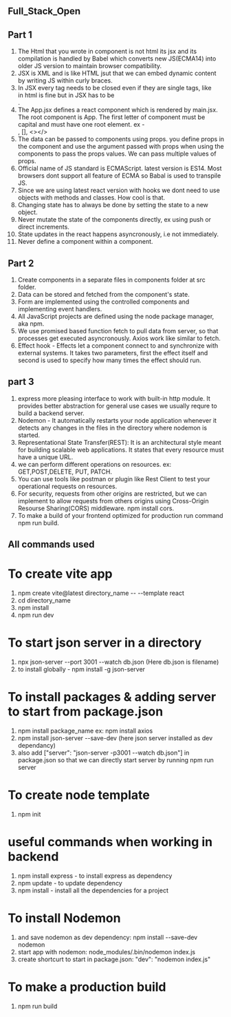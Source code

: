 ## Full_Stack_Open

## Part 1
1) The Html that you wrote in component is not html its jsx and its compilation is handled by Babel which converts new JS(ECMA14) into older JS version to maintain browser compatibility.
2) JSX is XML and is like HTML jsut that we can embed dynamic content by writing JS within curly braces.
3) In JSX every tag needs to be closed even if they are single tags, like <br> in html is fine but in JSX has to be <br/>.
4) The App.jsx defines a react component which is rendered by main.jsx. The root component is App. The first letter of component must be capital and must have one root element. ex - <div></div>, [], <></>
5) The data can be passed to components using props. you define props in the component and use the argument passed with props when using the components to pass the props values. We can pass multiple values of props.
6) Official name of JS standard is ECMAScript. latest version is ES14. Most browsers dont support all feature of ECMA so Babal is used to transpile JS.
7) Since we are using latest react version with hooks we dont need to use objects with methods and classes. How cool is that.
8) Changing state has to always be done by setting the state to a new object.
9) Never mutate the state of the components directly, ex using push or direct increments.
10) State updates in the react happens asyncronously, i.e not immediately.
11) Never define a component within a component.

## Part 2 
1) Create components in a separate files in components folder at src folder. 
2) Data can be stored and fetched from the component's state.
3) Form are implemented using the controlled components and implementing event handlers. 
4) All JavaScript projects are defined using the node package manager, aka npm.
5) We use promised based function fetch to pull data from server, so that processes get executed asyncronously. Axios work like similar to fetch.
6) Effect hook - Effects let a component connect to and synchronize with external systems. It takes two parameters, first the effect itself and second is used to specify how many times the effect should run.

## part 3
1) express more pleasing interface to work with built-in http module. It provides better abstraction for general use cases we usually requre to build a backend server.
2) Nodemon - It automatically restarts your node application whenever it detects any changes in the files in the directory where nodemon is started.
3) Representational State Transfer(REST): It is an architectural style meant for building scalable web applications. It states that every resource must have a unique URL.
4) we can perform different operations on resources. ex: GET,POST,DELETE, PUT, PATCH.
5) You can use tools like postman or plugin like Rest Client to test your operational requests on resources.
6) For security, requests from other origins are restricted, but we can implement to allow requests from others origins using Cross-Origin Resourse Sharing(CORS) middleware. npm install cors.
7) To make a build of your frontend optimized for production run command npm run build.


## All commands used

# To create vite app
1) npm create vite@latest directory_name -- --template react
2) cd directory_name
3) npm install
4) npm run dev

# To start json server in a directory 
1) npx json-server --port 3001 --watch db.json   (Here db.json is filename)
2) to install globally - npm install -g json-server

# To install packages & adding server to start from package.json
1) npm install package_name ex: npm install axios
2) npm install json-server --save-dev (here json server installed as dev dependancy)
3) also add ["server": "json-server -p3001 --watch db.json"] in package.json so that we can directly start server by running npm run server

# To create node template 
1) npm init 

# useful commands when working in backend
1) npm install express - to install express as dependency
2) npm update - to update dependency
3) npm install - install all the dependencies for a project


# To install Nodemon
1) and save nodemon as dev dependency: npm install --save-dev nodemon
2) start app with nodemon: node_modules/.bin/nodemon index.js
3) create shortcurt to start in package.json: "dev": "nodemon index.js"

# To make a production build
1) npm run build